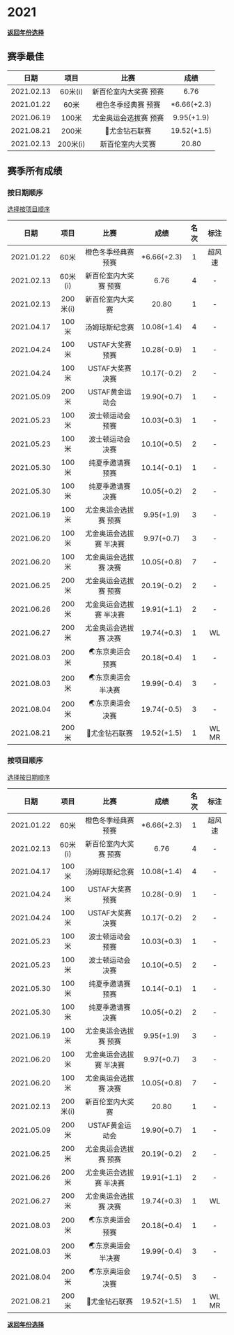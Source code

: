 # 2021

**[返回年份选择](../Results.md)**

## 赛季最佳

|    日期    |   项目   |         比赛          |    成绩     |
| :--------: | :------: | :-------------------: | :---------: |
| 2021.02.13 | 60米(i)  | 新百伦室内大奖赛 预赛 |    6.76     |
| 2021.01.22 |   60米   |  橙色冬季经典赛 预赛  | *6.66(+2.3) |
| 2021.06.19 |  100米   | 尤金奥运会选拔赛 预赛 | 9.95(+1.9)  |
| 2021.08.21 |  200米   |     💎尤金钻石联赛     | 19.52(+1.5) |
| 2021.02.13 | 200米(i) |   新百伦室内大奖赛    |    20.80    |

## 赛季所有成绩

### 按日期顺序<a id='1'></a>

[选择按项目顺序](#2)

|    日期    |   项目   |          比赛           |    成绩     | 名次 |  标注  |
| :--------: | :------: | :---------------------: | :---------: | :--: | :----: |
| 2021.01.22 |   60米   |   橙色冬季经典赛 预赛   | *6.66(+2.3) |  1   | 超风速 |
| 2021.02.13 | 60米(i)  |  新百伦室内大奖赛 预赛  |    6.76     |  4   |   -    |
| 2021.02.13 | 200米(i) |    新百伦室内大奖赛     |    20.80    |  1   |   -    |
| 2021.04.17 |  100米   |     汤姆琼斯纪念赛      | 10.08(+1.4) |  4   |   -    |
| 2021.04.24 |  100米   |    USTAF大奖赛 预赛     | 10.28(-0.9) |  1   |   -    |
| 2021.04.24 |  100米   |    USTAF大奖赛 决赛     | 10.17(-0.2) |  2   |   -    |
| 2021.05.09 |  200米   |     USTAF黄金运动会     | 19.90(+0.7) |  1   |   -    |
| 2021.05.23 |  100米   |    波士顿运动会 预赛    | 10.03(+0.3) |  1   |   -    |
| 2021.05.23 |  100米   |    波士顿运动会 决赛    | 10.10(+0.5) |  2   |   -    |
| 2021.05.30 |  100米   |    纯夏季邀请赛 预赛    | 10.14(-0.1) |  1   |   -    |
| 2021.05.30 |  100米   |    纯夏季邀请赛 决赛    | 10.05(+0.2) |  2   |   -    |
| 2021.06.19 |  100米   |  尤金奥运会选拔赛 预赛  | 9.95(+1.9)  |  3   |   -    |
| 2021.06.20 |  100米   | 尤金奥运会选拔赛 半决赛 | 9.97(+0.7)  |  3   |   -    |
| 2021.06.20 |  100米   |  尤金奥运会选拔赛 决赛  | 10.05(+0.8) |  7   |   -    |
| 2021.06.25 |  200米   |  尤金奥运会选拔赛 预赛  | 20.19(-0.2) |  2   |   -    |
| 2021.06.26 |  200米   | 尤金奥运会选拔赛 半决赛 | 19.91(+1.1) |  2   |   -    |
| 2021.06.27 |  200米   |  尤金奥运会选拔赛 决赛  | 19.74(+0.3) |  1   |   WL   |
| 2021.08.03 |  200米   |    🌏东京奥运会 预赛     | 20.18(+0.4) |  1   |   -    |
| 2021.08.03 |  200米   |   🌏东京奥运会 半决赛    | 19.99(-0.4) |  3   |   -    |
| 2021.08.04 |  200米   |    🌏东京奥运会 决赛     | 19.74(-0.5) |  3   |   -    |
| 2021.08.21 |  200米   |      💎尤金钻石联赛      | 19.52(+1.5) |  1   | WL MR  |

### 按项目顺序<a id='2'></a>

[选择按日期顺序](#1)

|    日期    |   项目   |          比赛           |    成绩     | 名次 |  标注  |
| :--------: | :------: | :---------------------: | :---------: | :--: | :----: |
| 2021.01.22 |   60米   |   橙色冬季经典赛 预赛   | *6.66(+2.3) |  1   | 超风速 |
| 2021.02.13 | 60米(i)  |  新百伦室内大奖赛 预赛  |    6.76     |  4   |   -    |
| 2021.04.17 |  100米   |     汤姆琼斯纪念赛      | 10.08(+1.4) |  4   |   -    |
| 2021.04.24 |  100米   |    USTAF大奖赛 预赛     | 10.28(-0.9) |  1   |   -    |
| 2021.04.24 |  100米   |    USTAF大奖赛 决赛     | 10.17(-0.2) |  2   |   -    |
| 2021.05.23 |  100米   |    波士顿运动会 预赛    | 10.03(+0.3) |  1   |   -    |
| 2021.05.23 |  100米   |    波士顿运动会 决赛    | 10.10(+0.5) |  2   |   -    |
| 2021.05.30 |  100米   |    纯夏季邀请赛 预赛    | 10.14(-0.1) |  1   |   -    |
| 2021.05.30 |  100米   |    纯夏季邀请赛 决赛    | 10.05(+0.2) |  2   |   -    |
| 2021.06.19 |  100米   |  尤金奥运会选拔赛 预赛  | 9.95(+1.9)  |  3   |   -    |
| 2021.06.20 |  100米   | 尤金奥运会选拔赛 半决赛 | 9.97(+0.7)  |  3   |   -    |
| 2021.06.20 |  100米   |  尤金奥运会选拔赛 决赛  | 10.05(+0.8) |  7   |   -    |
| 2021.02.13 | 200米(i) |    新百伦室内大奖赛     |    20.80    |  1   |   -    |
| 2021.05.09 |  200米   |     USTAF黄金运动会     | 19.90(+0.7) |  1   |   -    |
| 2021.06.25 |  200米   |  尤金奥运会选拔赛 预赛  | 20.19(-0.2) |  2   |   -    |
| 2021.06.26 |  200米   | 尤金奥运会选拔赛 半决赛 | 19.91(+1.1) |  2   |   -    |
| 2021.06.27 |  200米   |  尤金奥运会选拔赛 决赛  | 19.74(+0.3) |  1   |   WL   |
| 2021.08.03 |  200米   |    🌏东京奥运会 预赛     | 20.18(+0.4) |  1   |   -    |
| 2021.08.03 |  200米   |   🌏东京奥运会 半决赛    | 19.99(-0.4) |  3   |   -    |
| 2021.08.04 |  200米   |    🌏东京奥运会 决赛     | 19.74(-0.5) |  3   |   -    |
| 2021.08.21 |  200米   |      💎尤金钻石联赛      | 19.52(+1.5) |  1   | WL MR  |

**[返回年份选择](../Results.md)**